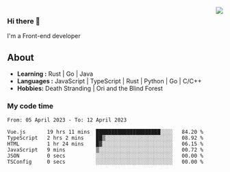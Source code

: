 <img align='right' src="https://github-readme-stats.vercel.app/api?username=strugglebak&show_icons=true">

### Hi there 👋

I'm a Front-end developer

## About

-  **Learning :** Rust | Go | Java
-  **Languages :** JavaScript | TypeScript | Rust | Python | Go | C/C++
-  **Hobbies:** Death Stranding | Ori and the Blind Forest

### My code time

<!--START_SECTION:waka-->

```text
From: 05 April 2023 - To: 12 April 2023

Vue.js       19 hrs 11 mins  █████████████████████░░░░   84.20 %
TypeScript   2 hrs 2 mins    ██▒░░░░░░░░░░░░░░░░░░░░░░   08.92 %
HTML         1 hr 24 mins    █▓░░░░░░░░░░░░░░░░░░░░░░░   06.15 %
JavaScript   9 mins          ▒░░░░░░░░░░░░░░░░░░░░░░░░   00.72 %
JSON         0 secs          ░░░░░░░░░░░░░░░░░░░░░░░░░   00.00 %
TSConfig     0 secs          ░░░░░░░░░░░░░░░░░░░░░░░░░   00.00 %
```

<!--END_SECTION:waka-->

